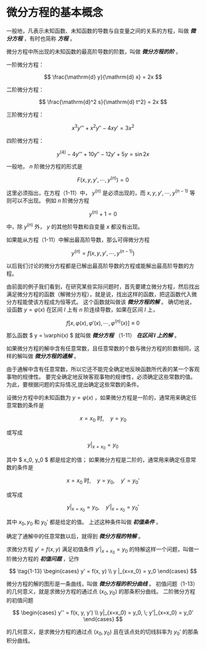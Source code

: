# 微分方程的基本概念

一般地，凡表示未知函数、未知函数的导数与自变量之间的关系的方程，叫做 ***微分方程*** ，有时也简称 ***方程*** 。

微分方程中所出现的未知函数的最高阶导数的阶数，叫做 ***微分方程的阶*** 。

一阶微分方程：

$$
\frac{\mathrm{d} y}{\mathrm{d} x} = 2x
$$

二阶微分方程：

$$
\frac{\mathrm{d}^2 s}{\mathrm{d} t^2} = 2x
$$

三阶微分方程：

$$
x^3y''' + x^2y'' - 4xy' = 3x^2
$$

四阶微分方程：

$$
y^{(4)} - 4y''' + 10y'' - 12y' + 5y = \sin 2x 
$$

一般地， $n$ 阶微分方程的形式是

$$
\tag{1-11}
F(x, y, y', \cdots, y^{(n)}) = 0
$$

这里必须指出，在方程（1-11）中，
$y^{(n)}$ 是必须出现的，而 $x, y, y', \cdots, y^{(n-1)}$ 等则可以不出现。
例如 $n$ 阶微分方程

$$
y^{(n)} + 1 = 0
$$

中，除 $y^{(n)}$ 外， $y$ 的其他阶导数和自变量 $x$ 都没有出现。

如果能从方程（1-11）中解出最高阶导数，那么可得微分方程

$$
\tag{1-12}
y^{(n)} = f(x, y, y', \cdots, y^{(n-1)})
$$

以后我们讨论的微分方程都是已解出最高阶导数的方程或能解出最高阶导数的方程。

由前面的例子我们看到，在研究某些实际问题时，首先要建立微分方程，然后找出满足微分方程的函数（解微分方程），就是说，找出这样的函数，把这函数代入微分方程能使该方程成为恒等式。
这个函数就叫做该 ***微分方程的解*** 。
确切地说，设函数 $y = \varphi (x)$ 在区间 $I$ 上有 $n$ 阶连续导数，如果在区间 $I$ 上，

$$
f[x, \varphi(x), \varphi'(x), \cdots, \varphi^{(n)}(x)] \equiv 0
$$

那么函数 $ y = \varphi(x) $ 就叫做 ***微分方程*** （1-11） ***在区间 $I$ 上的解*** 。

<!-- 例如，函数（1-3）和（1-4）都是微分方程（1-1）的解，函数（1-8）和（1-10）都是微分方程（1-5）的解。 -->

如果微分方程的解中含有任意常数，且任意常数的个数与微分方程的阶数相同，这样的解叫做 ***微分方程的通解*** 。
<!-- 例如，函数 (1-3) 是方程 (1-1) 的解，它含有 1 个任意常数，而方程 (1-1) 是一阶的，所以函数 (1-3) 是方程 (1-1) 的通解。 -->
<!-- 又如，函数 (1-8) 是方程 (1-5) 的解，它含有 2 个任意常数，而方程 (1-5) 是二阶的，所以函数 (1-8) 是方程 (1-5) 的通解。 -->

由于通解中含有任意常数，所以它还不能完全确定地反映函数所代表的某一个客观事物的规律性。
要完全确定地反映客观事物的规律性，必须确定这些常数的值。
为此，要根据问题的实际情况,提出确定这些常数的条件。
<!-- 例如,例1中的条件 (1-2) 及例 2 中的条件 (1-6) 便是这样的条件。 -->

设微分方程中的未知函数为 $y = \varphi(x)$ ，如果微分方程是一阶的，通常用来确定任意常数的条件是

$$
x = x_0 \text{ 时}, \quad y = y_0
$$

或写成

$$
y|_{x=x_0} = y_0
$$

其中 $ x_0, y_0 $ 都是给定的值；
如果微分方程是二阶的，通常用来确定任意常数的条件是

$$
x = x_0 \text{ 时}, \quad y = y_0, \quad y' = y_0'
$$

或写成

$$
y |_{x=x_0} = y_0, \quad y'|_{x=x_0} = y_0'
$$

其中 $x_0, y_0$ 和 $y_0'$ 都是给定的值。
上述这种条件叫做 ***初值条件*** 。

确定了通解中的任意常数以后，就得到 ***微分方程的特解*** 。
<!-- 例如（1-4）式是方程（1-1）满足条件（1-2）的特解，（1-10）式是方程（1-5）满足条件（1-6）的特解。 -->

求微分方程 $y' = f(x, y)$ 满足初值条件 $y' |_{x=x_0} = y_0$ 的特解这样一个问题，叫做一阶微分方程的 ***初值问题*** ，记作

$$
\tag{1-13}
\begin{cases}
    y' = f(x, y) \\
    y |_{x=x_0} = y_0
\end{cases}
$$

微分方程的解的图形是一条曲线，叫做 ***微分方程的积分曲线*** 。
初值问题（1-13）的几何意义，就是求微分方程的通过点 $(x_0, y_0)$ 的那条积分曲线。
二阶微分方程的初值问题

$$
\begin{cases}
    y'' = f(x, y, y') \\
    y|_{x=x_0} = y_0, \; y'|_{x=x_0} = y_0'
\end{cases}
$$

的几何意义，是求微分方程的通过点 $(x_0, y_0)$ 且在该点处的切线斜率为 $y_0'$ 的那条积分曲线。
